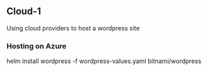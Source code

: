 ## Cloud-1

Using cloud providers to host a wordpress site


### Hosting on Azure

helm install wordpress -f wordpress-values.yaml bitnami/wordpress
